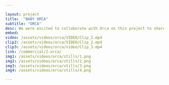 ```yaml
---

layout: project
title:  "BABY ORCA"
subtitle: "ORCA"
desc: We were excited to collaborate with Orca on this project to share Baby Orca with the world. We wanted to capture the art of creation and consumption of food, and did so by … 
embed: 
video: /assets/videos/orca/VIDEO/Clip_1.mp4
clip2: /assets/videos/orca/VIDEO/Clip_2.mp4
clip3: /assets/videos/orca/video/Clip_3.mp4
link: /commercial/2.orca/
img1: /assets/videos/orca/stills/1.png
img2: /assets/videos/orca/stills/2.png
img3: /assets/videos/orca/stills/3.png
img4: /assets/videos/orca/stills/4.png

---
```

